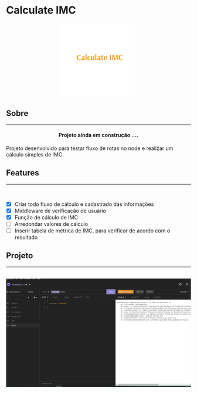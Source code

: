 # Calculate IMC

<div align="center">
  <img src="./github/logo.png" alt="logo calculate imc" />
</div>

## Sobre

<hr/>

<h4 align="center">Projeto ainda em construção .... </h4>

<p>Projeto desenvolvido para testar fluxo de rotas no node e realizar um cálculo simples de IMC.</p>

## Features

<hr/>
<br/>

- [x] Criar todo fluxo de cálculo e cadastrado das informações
- [x] Middleware de verificação de usuário
- [x] Função de cálculo de IMC
- [ ] Arredondar valores de cálculo
- [ ] Inserir tabela de métrica de IMC, para verificar de acordo com o resultado

## Projeto

<hr/>
<br/>

<div>
  <img src="./github/readme-imc.gif" alt="readme gif"/>
</div>
